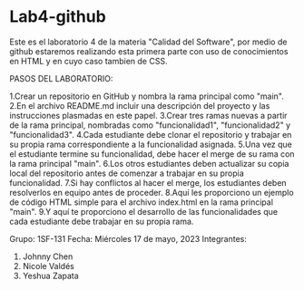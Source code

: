 # Lab4-github
Este es el laboratorio 4 de la materia "Calidad del Software", por medio de github estaremos realizando esta primera parte con uso de conocimientos en HTML y en cuyo caso tambien de CSS.

PASOS DEL LABORATORIO:

1.Crear un repositorio en GitHub y nombra la rama principal como "main". 
2.En el archivo README.md incluir una descripción del proyecto y las instrucciones plasmadas en este papel. 
3.Crear tres ramas nuevas a partir de la rama principal, nombradas como "funcionalidad1", "funcionalidad2" y "funcionalidad3". 
4.Cada estudiante debe clonar el repositorio y trabajar en su propia rama correspondiente a la funcionalidad asignada. 
5.Una vez que el estudiante termine su funcionalidad, debe hacer el merge de su rama con la rama principal "main". 
6.Los otros estudiantes deben actualizar su copia local del repositorio antes de comenzar a trabajar en su propia funcionalidad. 
7.Si hay conflictos al hacer el merge, los estudiantes deben resolverlos en equipo antes de proceder. 
8.Aquí les proporciono un ejemplo de código HTML simple para el archivo index.html en la rama principal "main".
9.Y aquí te proporciono el desarrollo de las funcionalidades que cada estudiante debe trabajar en su propia rama.

Grupo: 1SF-131              Fecha: Miércoles 17 de mayo, 2023
Integrantes:
1. Johnny Chen
2. Nicole Valdés
3. Yeshua Zapata


